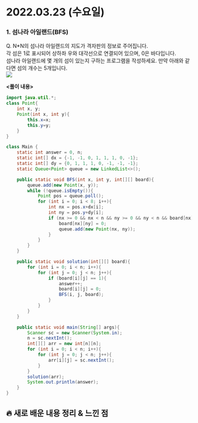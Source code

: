 # 2022.03.23 (수요일)
### **1. 섬나라 아일랜드(BFS)**

Q. N*N의 섬나라 아일랜드의 지도가 격자판의 정보로 주어집니다.   
각 섬은 1로 표시되어 상하좌 우와 대각선으로 연결되어 있으며, 0은 바다입니다.   
섬나라 아일랜드에 몇 개의 섬이 있는지 구하는 프로그램을 작성하세요.
만약 아래와 같다면 섬의 개수는 5개입니다.   
![](https://user-images.githubusercontent.com/94853413/159105307-284f75c5-d0c3-4ee1-a2e4-eeba755f0c17.png)


**<풀이 내용>**
```java
import java.util.*;
class Point{
    int x, y;
    Point(int x, int y){
        this.x=x;
        this.y=y;
    }
}

class Main {
    static int answer = 0, n;
    static int[] dx = {-1, -1, 0, 1, 1, 1, 0, -1};
    static int[] dy = {0, 1, 1, 1, 0, -1, -1, -1};
    static Queue<Point> queue = new LinkedList<>();

    public static void BFS(int x, int y, int[][] board){
        queue.add(new Point(x, y));
        while (!queue.isEmpty()){
            Point pos = queue.poll();
            for (int i = 0; i < 8; i++){
                int nx = pos.x+dx[i];
                int ny = pos.y+dy[i];
                if (nx >= 0 && nx < n && ny >= 0 && ny < n && board[nx][ny] == 1){
                    board[nx][ny] = 0;
                    queue.add(new Point(nx, ny));
                }
            }
        }
    }

    public static void solution(int[][] board){
        for (int i = 0; i < n; i++){
            for (int j = 0; j < n; j++){
                if (board[i][j] == 1){
                    answer++;
                    board[i][j] = 0;
                    BFS(i, j, board);
                }
            }
        }
    }

    public static void main(String[] args){
        Scanner sc = new Scanner(System.in);
        n = sc.nextInt();
        int[][] arr = new int[n][n];
        for (int i = 0; i < n; i++){
            for (int j = 0; j < n; j++){
                arr[i][j] = sc.nextInt();
            }
        }
        solution(arr);
        System.out.println(answer);
    }
}
```


##  **🔥 새로 배운 내용 정리 & 느낀 점**

    